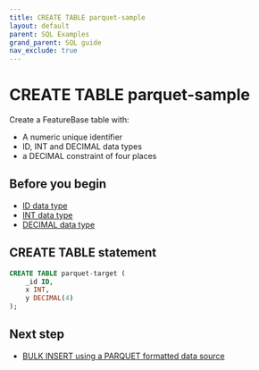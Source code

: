 ```yaml
---
title: CREATE TABLE parquet-sample
layout: default
parent: SQL Examples
grand_parent: SQL guide
nav_exclude: true
---
```


# CREATE TABLE parquet-sample

Create a FeatureBase table with:
* A numeric unique identifier
* ID, INT and DECIMAL data types
* a DECIMAL constraint of four places

## Before you begin

* [ID data type](/docs/sql-guide/data-types/data-type-id)
* [INT data type](/docs/sql-guide/data-types/data-type-int)
* [DECIMAL data type](/docs/sql-guide/data-types/data-type-decimal)

## CREATE TABLE statement

```sql
CREATE TABLE parquet-target (
    _id ID,
    x INT,
    y DECIMAL(4)
);
```

## Next step

* [BULK INSERT using a PARQUET formatted data source](/docs/sql-guide/examples/sql-eg-insert-bulk/sql-eg-insert-bulk-parquet)
